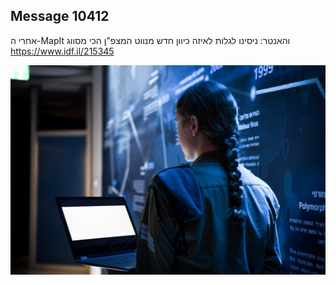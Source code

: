 ## Message 10412

אחרי ה-MapIt והאנטר:
ניסינו לגלות לאיזה כיוון חדש מנווט המצפ"ן הכי מסווג
https://www.idf.il/215345

![Photo](10412/10412_photo.jpg)
